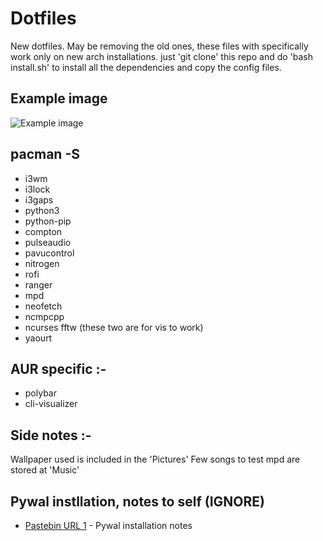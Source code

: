 # Dotfiles

New dotfiles. May be removing the old ones, these files with specifically work only on new arch installations.
just 'git clone' this repo and do 'bash install.sh' to install all the dependencies and copy the config files. 

## Example image
![Example image](https://i.imgur.com/86oTUZe.jpg)

## pacman -S
* i3wm
* i3lock
* i3gaps
* python3
* python-pip
* compton
* pulseaudio 
* pavucontrol
* nitrogen
* rofi
* ranger
* mpd
* neofetch
* ncmpcpp
* ncurses fftw (these two are for vis to work)
* yaourt

## AUR specific :-
* polybar
* cli-visualizer

## Side notes :-
Wallpaper used is included in the 'Pictures'
Few songs to test mpd are stored at 'Music'

## Pywal instllation, notes to self (IGNORE)
* [Pastebin URL 1](https://pastebin.com/vLAwuvib) - Pywal installation notes




